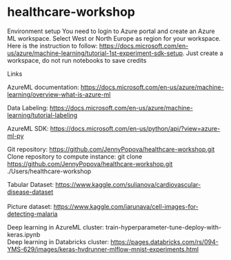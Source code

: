 # healthcare-workshop

Environment setup
You need to login to Azure portal and create an Azure ML workspace. Select West or North Europe as region for your workspace. 
Here is the instruction to follow: https://docs.microsoft.com/en-us/azure/machine-learning/tutorial-1st-experiment-sdk-setup.  Just create a workspace, do not run notebooks to save credits



Links

AzureML documentation: https://docs.microsoft.com/en-us/azure/machine-learning/overview-what-is-azure-ml

Data Labeling: https://docs.microsoft.com/en-us/azure/machine-learning/tutorial-labeling

AzureML SDK: https://docs.microsoft.com/en-us/python/api/?view=azure-ml-py

Git repository: https://github.com/JennyPopova/healthcare-workshop.git  
Clone repository to compute instance:  git clone https://github.com/JennyPopova/healthcare-workshop.git ./Users/healthcare-workshop

Tabular Dataset:  https://www.kaggle.com/sulianova/cardiovascular-disease-dataset<br />  
Picture dataset: https://www.kaggle.com/iarunava/cell-images-for-detecting-malaria


Deep learning in AzureML cluster:  train-hyperparameter-tune-deploy-with-keras.ipynb <br />
Deep learning in Databricks cluster: https://pages.databricks.com/rs/094-YMS-629/images/keras-hvdrunner-mlflow-mnist-experiments.html
